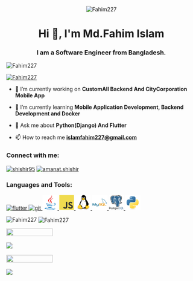 <p align="center"> <img src="https://media-exp1.licdn.com/dms/image/C5603AQGHpvSpzfpiJA/profile-displayphoto-shrink_800_800/0/1639810642984?e=1666828800&v=beta&t=br9V2ngD9v2ZUvji0zAfsm-Z52hOWVQKCsBnX2heZaA" alt="Fahim227"  width="200" height="200" /> </p>
<h1 align="center">Hi 👋, I'm Md.Fahim Islam</h1>
<h3 align="center">I am a Software Engineer from Bangladesh.</h3>

<p align="left"> <img src="https://komarev.com/ghpvc/?username=Fahim227&label=Profile%20views&color=0e75b6&style=flat" alt="Fahim227" /> </p>

<p align="left"> <a href="https://github.com/ryo-ma/github-profile-trophy"><img src="https://github-profile-trophy.vercel.app/?username=Fahim227" alt="Fahim227" /></a> </p>

- 🔭 I’m currently working on **CustomAll Backend And CityCorporation Mobile App**

- 🌱 I’m currently learning **Mobile Application Development, Backend Development and Docker**

- 💬 Ask me about **Python(Django) And Flutter**

- 📫 How to reach me **islamfahim227@gmail.com**

<h3 align="left">Connect with me:</h3>
<p align="left">
<a href="https://www.linkedin.com/in/md-fahim-islam-738a84127/" target="blank"><img align="center" src="https://raw.githubusercontent.com/rahuldkjain/github-profile-readme-generator/master/src/images/icons/Social/linked-in-alt.svg" alt="shishir95" height="30" width="40" /></a>
<a href="https://www.facebook.com/fahim.islam.1806/" target="blank"><img align="center" src="https://raw.githubusercontent.com/rahuldkjain/github-profile-readme-generator/master/src/images/icons/Social/facebook.svg" alt="amanat.shishir" height="30" width="40" /></a>
</p>

<h3 align="left">Languages and Tools:</h3>
<p align="left">
<a href="https://flutter.dev" target="_blank" rel="noreferrer"> <img src="https://www.vectorlogo.zone/logos/flutterio/flutterio-icon.svg" alt="flutter" width="40" height="40"/> </a> <a href="https://git-scm.com/" target="_blank" rel="noreferrer"> <img src="https://www.vectorlogo.zone/logos/git-scm/git-scm-icon.svg" alt="git" width="40" height="40"/> </a>
<a href="https://www.java.com" target="_blank" rel="noreferrer"> <img src="https://raw.githubusercontent.com/devicons/devicon/master/icons/java/java-original.svg" alt="java" width="40" height="40"/> </a> 
<a href="https://developer.mozilla.org/en-US/docs/Web/JavaScript" target="_blank" rel="noreferrer"> <img src="https://raw.githubusercontent.com/devicons/devicon/master/icons/javascript/javascript-original.svg" alt="javascript" width="40" height="40"/> </a>
<a href="https://www.linux.org/" target="_blank" rel="noreferrer"> <img src="https://raw.githubusercontent.com/devicons/devicon/master/icons/linux/linux-original.svg" alt="linux" width="40" height="40"/> </a> 
<a href="https://www.mysql.com/" target="_blank" rel="noreferrer"> <img src="https://raw.githubusercontent.com/devicons/devicon/master/icons/mysql/mysql-original-wordmark.svg" alt="mysql" width="40" height="40"/> </a>
<a href="https://www.postgresql.org" target="_blank" rel="noreferrer"> <img src="https://raw.githubusercontent.com/devicons/devicon/master/icons/postgresql/postgresql-original-wordmark.svg" alt="postgresql" width="40" height="40"/> </a>
<a href="https://www.python.org" target="_blank" rel="noreferrer"> <img src="https://raw.githubusercontent.com/devicons/devicon/master/icons/python/python-original.svg" alt="python" width="40" height="40"/> </a> </p>

<p><img align="left" src="https://github-readme-stats.vercel.app/api/top-langs?username=Fahim227&show_icons=true&locale=en&layout=compact" alt="Fahim227" /></p>

<p>&nbsp;<img align="center" src="https://github-readme-stats.vercel.app/api?username=Fahim227&show_icons=true&locale=en" alt="Fahim227" /></p>

<img src="https://github-readme-streak-stats.herokuapp.com?user=Fahim227&theme=vue-dark" width="49.5%" height="10.0%"/> 

![](http://github-profile-summary-cards.vercel.app/api/cards/profile-details?username=Fahim227&theme=github_dark)

<img src="[https://github-readme-streak-stats.herokuapp.com?user=Fahim227&theme=vue-dark](http://github-profile-summary-cards.vercel.app/api/cards/repos-per-language?username=Fahim227&theme=github_dark)" width="49.5%" height="10.0%"/> 

![](http://github-profile-summary-cards.vercel.app/api/cards/most-commit-language?username=Fahim227&theme=github_dark)
